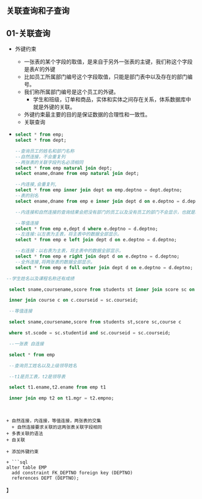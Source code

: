 ## 关联查询和子查询

## 01-关联查询

+ 外键约束

  + 一张表的某个字段的取值，是来自于另外一张表的主键，我们称这个字段是表A'的外键
  + 比如员工所属部门编号这个字段取值，只能是部门表中以及存在的部门编号。
  + 我们称所属部门编号是这个员工的外键。
    + 学生和班级，订单和商品，实体和实体之间存在关系，体系数据库中就是外键的关联。
  + 外键约束最主要的目的是保证数据的合理性和一致性。
  + 关联查询

+ ```sql
  select * from emp;
  select * from dept;

  --查询员工的姓名和部门名称
  --自然连接，不会重复列
  --两张表的关联字段列名必须相同
  select * from emp natural join dept;
  select ename,dname from emp natural join dept;

  --内连接,会重复列,
  select * from emp inner join dept on emp.deptno = dept.deptno;
  --表的别名
  select ename,dname from emp e inner join dept d on e.deptno = d.deptno;

  --内连接和自然连接的查询结果会把没有部门的员工以及没有员工的部门不会显示，也就是取了两张表的交集

  --等值连接
  select * from emp e,dept d where e.deptno = d.deptno;
  --左连接:以左表为主表，将主表中的数据全部显示。
  select * from emp e left join dept d on e.deptno = d.deptno;

  --右连接：以右表为主表，将主表中的数据全部显示。
  select * from emp e right join dept d on e.deptno = d.deptno;
  --全外连接,将两张表的数据全部显示。
  select * from emp e full outer join dept d on e.deptno = d.deptno;
  ```


 ```sql
 --学生姓名以及课程名称还有成绩

  select sname,coursename,score from students st inner join score sc on st.scode = sc.studentid 

  inner join course c on c.courseid = sc.courseid;

  --等值连接

  select sname,coursename,score from students st,score sc,course c

  where st.scode = sc.studentid and sc.courseid = sc.courseid;

  --一张表 自连接

  select * from emp

  --查询员工姓名以及上级领导姓名

  --t1是员工表，t2是领导表

  select t1.ename,t2.ename from emp t1

  inner join emp t2 on t1.mgr = t2.empno;



 ```






  ```

  + 自然连接，内连接，等值连接，两张表的交集
    + 自然连接要求关联的这两张表关联字段相同
  + 多表关联的语法
  + 自关联

+ 添加外键约束

+ ```sql
  alter table EMP
    add constraint FK_DEPTNO foreign key (DEPTNO)
    references DEPT (DEPTNO);

  ```

】

